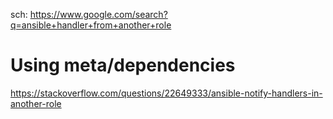 sch: https://www.google.com/search?q=ansible+handler+from+another+role

# Using meta/dependencies
https://stackoverflow.com/questions/22649333/ansible-notify-handlers-in-another-role
